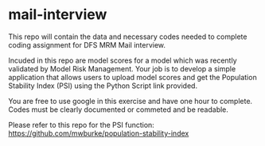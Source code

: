 # mail-interview
This repo will contain the data and necessary codes needed to complete coding assignment for DFS MRM Mail interview.

Incuded in this repo are model scores for a model which was recently validated by Model Risk Management. Your job is to develop a simple application that allows users to upload model scores and get the Population Stability Index (PSI) using the Python Script link provided.

You are free to use google in this exercise and have one hour to complete. Codes must be clearly documented or commeted and be readable.

Please refer to this repo for the PSI function: https://github.com/mwburke/population-stability-index


